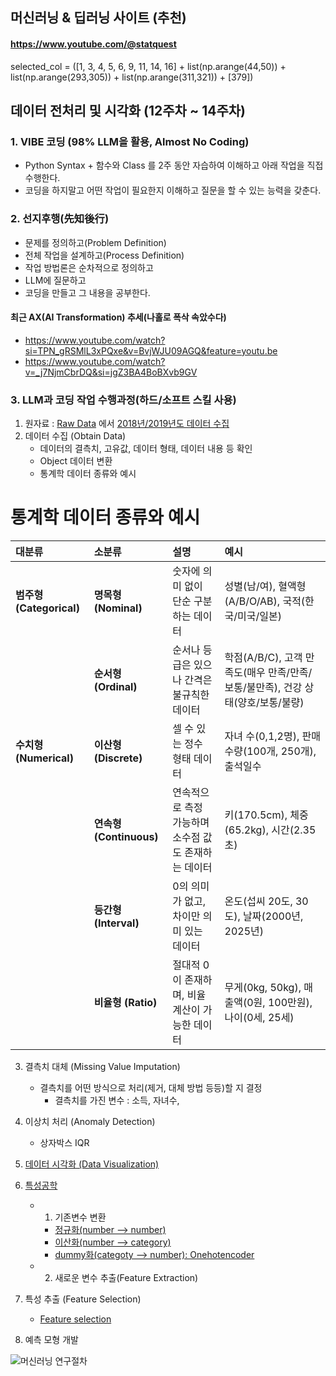 ## 머신러닝 & 딥러닝 사이트 (추천)
#### https://www.youtube.com/@statquest

selected_col = ([1, 3, 4, 5, 6, 9, 11, 14, 16] + list(np.arange(44,50)) +
 list(np.arange(293,305)) + list(np.arange(311,321)) + [379])


## 데이터 전처리 및 시각화 (12주차 ~ 14주차)
### 1. VIBE 코딩 (98% LLM을 활용, Almost No Coding)
- Python Syntax + 함수와 Class 를 2주 동안 자습하여 이해하고 아래 작업을 직접 수행한다.
- 코딩을 하지말고 어떤 작업이 필요한지 이해하고 질문을 할 수 있는 능력을 갖춘다.
  
### 2. 선지후행(先知後行)
- 문제를 정의하고(Problem Definition)
- 전체 작업을 설계하고(Process Definition)
- 작업 방법론은 순차적으로 정의하고
- LLM에 질문하고
- 코딩을 만들고 그 내용을 공부한다.

#### 최근 AX(AI Transformation) 추세(나홀로 폭삭 속았수다)
- https://www.youtube.com/watch?si=TPN_gRSMlL3xPQxe&v=BvjWJU09AGQ&feature=youtu.be
- https://www.youtube.com/watch?v=_j7NjmCbrDQ&si=jgZ3BA4BoBXvb9GV


### 3. LLM과 코딩 작업 수행과정(하드/소프트 스킬 사용)
1. 원자료 : [Raw Data](https://adstat.kobaco.co.kr/mcr/portal/mainPage.do)  에서 [2018년/2019년도 데이터 수집](https://adstat.kobaco.co.kr/mcr/portal/dataSet/mdssListPage.do)
2. 데이터 수집 (Obtain Data)
    - 데이터의 결측치, 고유값, 데이터 형태, 데이터 내용 등 확인
    - Object 데이터 변환
    - 통계학 데이터 종류와 예시
# 통계학 데이터 종류와 예시

| 대분류 | 소분류 | 설명 | 예시 |
|:------|:------|:------|:------|
| **범주형 (Categorical)** | **명목형 (Nominal)** | 숫자에 의미 없이 단순 구분하는 데이터 | 성별(남/여), 혈액형(A/B/O/AB), 국적(한국/미국/일본) |
|  | **순서형 (Ordinal)** | 순서나 등급은 있으나 간격은 불규칙한 데이터 | 학점(A/B/C), 고객 만족도(매우 만족/만족/보통/불만족), 건강 상태(양호/보통/불량) |
| **수치형 (Numerical)** | **이산형 (Discrete)** | 셀 수 있는 정수 형태 데이터 | 자녀 수(0,1,2명), 판매 수량(100개, 250개), 출석일수 |
|  | **연속형 (Continuous)** | 연속적으로 측정 가능하며 소수점 값도 존재하는 데이터 | 키(170.5cm), 체중(65.2kg), 시간(2.35초) |
|  | **등간형 (Interval)** | 0의 의미가 없고, 차이만 의미 있는 데이터 | 온도(섭씨 20도, 30도), 날짜(2000년, 2025년) |
|  | **비율형 (Ratio)** | 절대적 0이 존재하며, 비율 계산이 가능한 데이터 | 무게(0kg, 50kg), 매출액(0원, 100만원), 나이(0세, 25세) |  

3. 결측치 대체 (Missing Value Imputation)
    - 결측치를 어떤 방식으로 처리(제거, 대체 방법 등등)할 지 결정
        - 결측치를 가진 변수 : 소득, 자녀수,
          
4. 이상치 처리 (Anomaly Detection)
    - 상자박스 IQR
      
5. [데이터 시각화 (Data Visualization)](https://github.com/ancestor9/beat-master/blob/main/5%EC%9E%A5%20%EB%8D%B0%EC%9D%B4%ED%84%B0%20%EC%8B%9C%EA%B0%81%ED%99%94.ipynb)

6. [특성공학](https://github.com/ancestor9/2025_Spring_Data-Management/blob/main/week_10/A%20Short%20Guide%20for%20Feature%20Engineering%20and%20Feature%20Selection.pdf)
    - 1. 기존변수 변환
      - [정규화(number --> number)](https://pycaret.gitbook.io/docs/get-started/preprocessing/scale-and-transform)
      - [이산화(number --> category)](https://pycaret.gitbook.io/docs/get-started/preprocessing/feature-engineering)
      - [dummy화(categoty --> number): Onehotencoder](https://scikit-learn.org/stable/modules/generated/sklearn.preprocessing.OneHotEncoder.html)

    - 2. 새로운 변수 추출(Feature Extraction)
7. 특성 추출 (Feature Selection)
    - [Feature selection](https://scikit-learn.org/stable/modules/feature_selection.html)

8. 예측 모형 개발

![머신러닝 연구절차](https://www.scribbr.nl/wp-content/uploads/2023/07/machine-learning-process-flow.webp)
